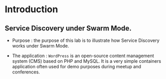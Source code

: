 # Introduction

## Service Discovery under Swarm Mode.

- Purpose :
  the purpose of this lab is to illustrate how Service Discovery works under Swarm Mode.

- The application :
  `WordPress` is an open-source content management system (CMS) based on PHP and MySQL.
  It is a very simple containers application often used for demo purposes during meetup and conferences.
